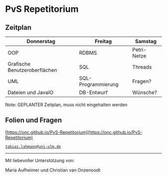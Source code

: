 # PvS Repetitorium



## Zeitplan

| Donnerstag                    | Freitag            | Samstag     |
| ----------------------------- | ------------------ | ----------- |
| OOP                           | RDBMS              | Petri-Netze |
| Grafische Benutzeroberflächen | SQL                | Threads     |
| UML                           | SQL-Programmierung | Fragen?     |
| Dateien und JavaIO            | DB-Entwurf         | Wünsche?    |

Note: GEPLANTER Zeitplan, muss nicht eingehalten werden



## Folien und Fragen

[https://onc.github.io/PvS-Repetitorium](https://onc.github.io/PvS-Repetitorium)

[`tobias.lahmann@uni-ulm.de`](mailto:tobias.lahmann@uni-ulm.de)

---

Mit liebevoller Unterstützung von:

Maria Aufheimer und Christian van Onzenoodt
